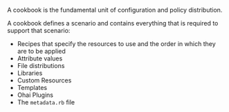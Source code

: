 A cookbook is the fundamental unit of configuration and policy distribution.

A cookbook defines a scenario and contains everything that is required to support that scenario:

- Recipes that specify the resources to use and the order in which
    they are to be applied
- Attribute values
- File distributions
- Libraries
- Custom Resources
- Templates
- Ohai Plugins
- The `metadata.rb` file